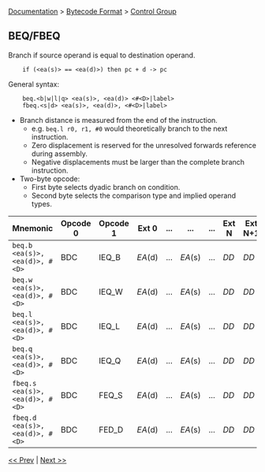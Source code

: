 [Documentation](../../README.md) > [Bytecode Format](../README.md) > [Control Group](../InstructionsControl.md)

## BEQ/FBEQ

Branch if source operand is equal to destination operand.

        if (<ea(s)> == <ea(d)>) then pc + d -> pc

General syntax:

        beq.<b|w|l|q> <ea(s)>, <ea(d)> <#<D>|label>
        fbeq.<s|d> <ea(s)>, <ea(d)>, <#<D>|label>

* Branch distance is measured from the end of the instruction.
    - e.g. `beq.l r0, r1, #0` would theoretically branch to the next instruction.
    - Zero displacement is reserved for the unresolved forwards reference during assembly.
    - Negative displacements must be larger than the complete branch instruction.
* Two-byte opcode:
    - First byte selects dyadic branch on condition.
    - Second byte selects the comparison type and implied operand types.

| Mnemonic | Opcode 0 | Opcode 1 | Ext 0 | ... | ... | ... | Ext N | Ext N+1 | Ext N+2 | Ext N+3 |
| - | - | - | - | - | - | - | - | - | - | - |
| `beq.b <ea(s)>, <ea(d)>, #<D>` | BDC | IEQ_B | *EA*(d) | ... | *EA*(s) | ... | *DD* | *DD* | *DD* | *DD* |
| `beq.w <ea(s)>, <ea(d)>, #<D>` | BDC | IEQ_W | *EA*(d) | ... | *EA*(s) | ... | *DD* | *DD* | *DD* | *DD* |
| `beq.l <ea(s)>, <ea(d)>, #<D>` | BDC | IEQ_L | *EA*(d) | ... | *EA*(s) | ... | *DD* | *DD* | *DD* | *DD* |
| `beq.q <ea(s)>, <ea(d)>, #<D>` | BDC | IEQ_Q | *EA*(d) | ... | *EA*(s) | ... | *DD* | *DD* | *DD* | *DD* |
| `fbeq.s <ea(s)>, <ea(d)>, #<D>` | BDC | FEQ_S | *EA*(d) | ... | *EA*(s) | ... | *DD* | *DD* | *DD* | *DD* |
| `fbeq.d <ea(s)>, <ea(d)>, #<D>` | BDC | FED_D | *EA*(d) | ... | *EA*(s) | ... | *DD* | *DD* | *DD* | *DD* |

[<< Prev](./c_12.md) | [Next >>](./c_14.md)
